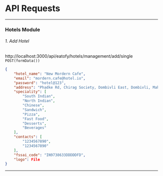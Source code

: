 # API Requests


----------------------------------------------------------------------------------

### Hotels Module

###### 1. Add Hotel
http://localhost:3000/api/eatofy/hotels/management/add/single
`POST(formData())`
```json
{
    "hotel_name": "New Mordern Cafe",
    "email": "mordern.cafe@hotel.io",
    "password": "hotel@123",
    "address": "Phadke Rd, Chirag Society, Dombivli East, Dombivli, Maharashtra 421201",
    "speciality": [
        "South Indian",
        "North Indian",
        "Chinese",
        "Sandwich",
        "Pizza",
        "Fast Food",
        "Desserts",
        "Beverages"
    ],
    "contacts": [
        "1234567890",
        "1234567890"
    ],
    "fssai_code": "IN9738633DDDDDFD",
    "logo": File
}
```
----------------------------------------------------------------------------------
